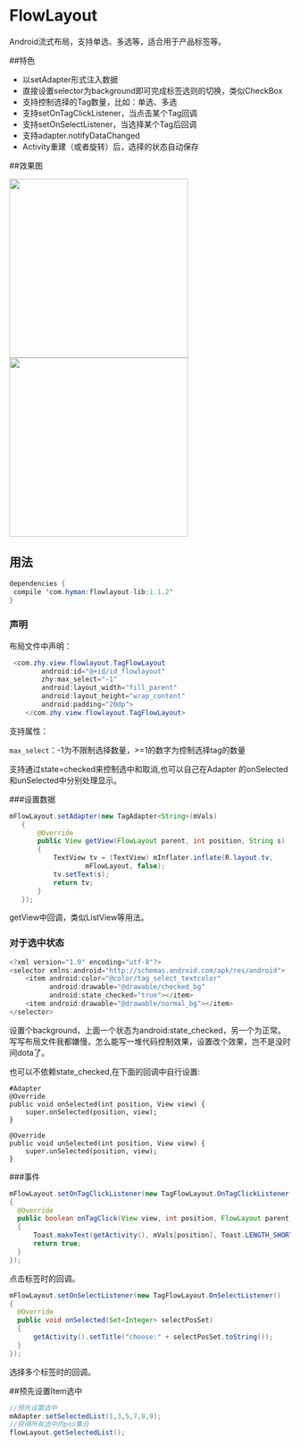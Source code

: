 
# FlowLayout
Android流式布局，支持单选、多选等，适合用于产品标签等。


##特色
* 以setAdapter形式注入数据
* 直接设置selector为background即可完成标签选则的切换，类似CheckBox
* 支持控制选择的Tag数量，比如：单选、多选
* 支持setOnTagClickListener，当点击某个Tag回调
* 支持setOnSelectListener，当选择某个Tag后回调
* 支持adapter.notifyDataChanged
* Activity重建（或者旋转）后，选择的状态自动保存

##效果图

<img src="flowlayout_03.gif" width="320px"/>

<img src="sc.png" width="320px"/>

## 用法

```java
dependencies {
 compile 'com.hyman:flowlayout-lib:1.1.2'
}
```

### 声明
布局文件中声明：

```java
 <com.zhy.view.flowlayout.TagFlowLayout
        android:id="@+id/id_flowlayout"
        zhy:max_select="-1"
        android:layout_width="fill_parent"
        android:layout_height="wrap_content"
        android:padding="20dp">
    </com.zhy.view.flowlayout.TagFlowLayout>
```

支持属性：

`max_select`：-1为不限制选择数量，>=1的数字为控制选择tag的数量

支持通过state=checked来控制选中和取消,也可以自己在Adapter
的onSelected和unSelected中分别处理显示。

###设置数据

```java
mFlowLayout.setAdapter(new TagAdapter<String>(mVals)
   {
       @Override
       public View getView(FlowLayout parent, int position, String s)
       {
           TextView tv = (TextView) mInflater.inflate(R.layout.tv,
                   mFlowLayout, false);
           tv.setText(s);
           return tv;
       }
   });
```


getView中回调，类似ListView等用法。

### 对于选中状态

```java
<?xml version="1.0" encoding="utf-8"?>
<selector xmlns:android="http://schemas.android.com/apk/res/android">
    <item android:color="@color/tag_select_textcolor"
          android:drawable="@drawable/checked_bg"
          android:state_checked="true"></item>
    <item android:drawable="@drawable/normal_bg"></item>
</selector>

```

设置个background，上面一个状态为android:state_checked，另一个为正常。写写布局文件我都嫌慢，怎么能写一堆代码控制效果，设置改个效果，岂不是没时间dota了。


也可以不依赖state_checked,在下面的回调中自行设置:

```
#Adapter
@Override
public void onSelected(int position, View view) {
    super.onSelected(position, view);
}

@Override
public void unSelected(int position, View view) {
    super.unSelected(position, view);
}
```


###事件

```java
mFlowLayout.setOnTagClickListener(new TagFlowLayout.OnTagClickListener()
{
  @Override
  public boolean onTagClick(View view, int position, FlowLayout parent)
  {
      Toast.makeText(getActivity(), mVals[position], Toast.LENGTH_SHORT).show();
      return true;
  }
});
```

点击标签时的回调。

```java
mFlowLayout.setOnSelectListener(new TagFlowLayout.OnSelectListener()
{
  @Override
  public void onSelected(Set<Integer> selectPosSet)
  {
      getActivity().setTitle("choose:" + selectPosSet.toString());
  }
});
```
选择多个标签时的回调。

##预先设置Item选中

```java
//预先设置选中
mAdapter.setSelectedList(1,3,5,7,8,9);
//获得所有选中的pos集合
flowLayout.getSelectedList();
```



